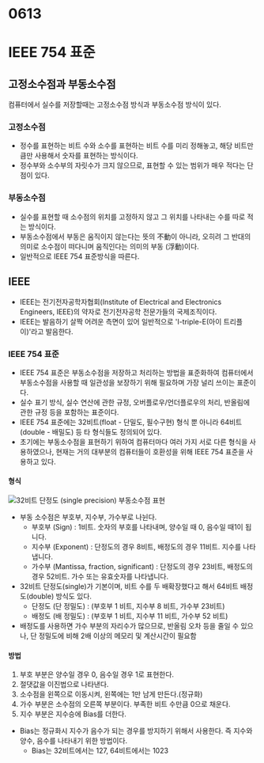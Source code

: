 # 0613

# IEEE 754 표준

## 고정소수점과 부동소수점
컴퓨터에서 실수를 저장할때는 고정소수점 방식과 부동소수점 방식이 있다.

### 고정소수점
- 정수를 표현하는 비트 수와 소수를 표현하는 비트 수를 미리 정해놓고, 해당 비트만큼만 사용해서 숫자를 표현하는 방식이다.
- 정수부와 소수부의 자릿수가 크지 않으므로, 표현할 수 있는 범위가 매우 적다는 단점이 있다.

### 부동소수점
- 실수를 표현할 때 소수점의 위치를 고정하지 않고 그 위치를 나타내는 수를 따로 적는 방식이다.
- 부동소수점에서 부동은 움직이지 않는다는 뜻의 不動이 아니라, 오히려 그 반대의 의미로 소수점이 떠다니며 움직인다는 의미의 부동 (浮動)이다.
- 일반적으로 IEEE 754 표준방식을 따른다.

## IEEE
- IEEE는 전기전자공학자협회(Institute of Electrical and Electronics Engineers, IEEE)의 약자로 전기전자공학 전문가들의 국제조직이다.
- IEEE는 발음하기 살짝 어려운 측면이 있어 일반적으로 'I-triple-E(아이 트리플 이)'라고 발음한다.

### IEEE 754 표준
- IEEE 754 표준은 부동소수점을 저장하고 처리하는 방법을 표준화하여 컴퓨터에서 부동소수점을 사용할 때 일관성을 보장하기 위해 필요하며 가장 널리 쓰이는 표준이다.
- 실수 표기 방식, 실수 연산에 관한 규정, 오버플로우/언더플로우의 처리, 반올림에 관한 규정 등을 포함하는 표준이다.
- IEEE 754 표준에는 32비트(float - 단밀도, 필수구현) 형식 뿐 아니라 64비트(double - 배밀도) 등 타 형식들도 정의되어 있다.
- 초기에는 부동소수점을 표현하기 위하여 컴퓨터마다 여러 가지 서로 다른 형식을 사용하였으나, 현재는 거의 대부분의 컴퓨터들이 호환성을 위해 IEEE 754 표준을 사용하고 있다.

#### 형식
![32비트 단정도 (single precision) 부동소수점 표현](https://velog.velcdn.com/images/ahnjs/post/f7313e72-fe69-4cee-9f3d-d5168d2ce2c9/image.png)

- 부동 소수점은 부호부, 지수부, 가수부로 나뉜다.
    - 부호부 (Sign) : 1비트. 숫자의 부호를 나타내며, 양수일 때 0, 음수일 때1이 됩니다.
    - 지수부 (Exponent) : 단정도의 경우 8비트, 배정도의 경우 11비트. 지수를 나타냅니다.
    - 가수부 (Mantissa, fraction, significant) : 단정도의 경우 23비트, 배정도의 경우 52비트. 가수 또는 유효숫자를 나타냅니다.
- 32비트 단정도(single)가 기본이며, 비트 수를 두 배확장했다고 해서 64비트 배정도(double) 방식도 있다.
    - 단정도 (단 정밀도) : (부호부 1 비트, 지수부 8 비트, 가수부 23비트)
    - 배정도 (배 정밀도) : (부호부 1 비트, 지수부 11 비트, 가수부 52 비트)
- 배정도를 사용하면 가수 부분의 자리수가 많으므로, 반올림 오차 등을 줄일 수 있으나, 단 정밀도에 비해 2배 이상의 메모리 및 계산시간이 필요함


#### 방법
1. 부호 부분은 양수일 경우 0, 음수일 경우 1로 표현한다.
2. 절댓값을 이진법으로 나타낸다.
3. 소수점을 왼쪽으로 이동시켜, 왼쪽에는 1만 남게 만든다.(정규화)
4. 가수 부분은 소수점의 오른쪽 부분이다. 부족한 비트 수만큼 0으로 채운다.
5. 지수 부분은 지수승에 Bias를 더한다.

- Bias는 정규화시 지수가 음수가 되는 경우를 방지하기 위해서 사용한다. 즉 지수와 양수, 음수를 나타내기 위한 방법이다.
    - Bias는 32비트에서는 127, 64비트에서는 1023